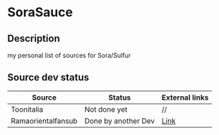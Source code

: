 # SoraSauce

## Description
my personal list of sources for Sora/Sulfur

## Source dev status

| Source | Status | External links |
|-----------|-----------|-----------|
| Toonitalia  | Not done yet  | //  |
| Ramaorientalfansub  | Done by another Dev  | [Link](https://github.com/xibrox/sora-movie-module/tree/main/ramaorientalfansub)  |
